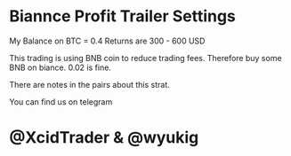 # Biannce Profit Trailer Settings

My Balance on BTC = 0.4
Returns are 300 - 600 USD

This trading is using BNB coin to reduce trading fees. 
Therefore buy some BNB on biance. 0.02 is fine.

There are notes in the pairs about this strat. 

You can find us on telegram
# @XcidTrader & @wyukig

